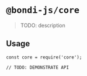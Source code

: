 # `@bondi-js/core`

> TODO: description

## Usage

```
const core = require('core');

// TODO: DEMONSTRATE API
```
